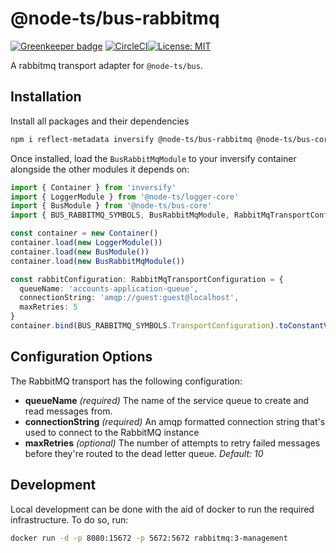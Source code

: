 # @node-ts/bus-rabbitmq

[![Greenkeeper badge](https://badges.greenkeeper.io/node-ts/bus.svg)](https://greenkeeper.io/)
[![CircleCI](https://circleci.com/gh/node-ts/bus/tree/master.svg?style=svg)](https://circleci.com/gh/node-ts/bus/tree/master)[![License: MIT](https://img.shields.io/badge/License-MIT-green.svg)](https://opensource.org/licenses/MIT)

A rabbitmq transport adapter for `@node-ts/bus`.

## Installation

Install all packages and their dependencies

```bash
npm i reflect-metadata inversify @node-ts/bus-rabbitmq @node-ts/bus-core
```

Once installed, load the `BusRabbitMqModule` to your inversify container alongside the other modules it depends on:

```typescript
import { Container } from 'inversify'
import { LoggerModule } from '@node-ts/logger-core'
import { BusModule } from '@node-ts/bus-core'
import { BUS_RABBITMQ_SYMBOLS, BusRabbitMqModule, RabbitMqTransportConfiguration } from '@node-ts/bus-rabbitmq'

const container = new Container()
container.load(new LoggerModule())
container.load(new BusModule())
container.load(new BusRabbitMqModule())

const rabbitConfiguration: RabbitMqTransportConfiguration = {
  queueName: 'accounts-application-queue',
  connectionString: 'amqp://guest:guest@localhost',
  maxRetries: 5
}
container.bind(BUS_RABBITMQ_SYMBOLS.TransportConfiguration).toConstantValue(rabbitConfiguration)
```

## Configuration Options

The RabbitMQ transport has the following configuration:

*  **queueName** *(required)* The name of the service queue to create and read messages from.
*  **connectionString** *(required)* An amqp formatted connection string that's used to connect to the RabbitMQ instance
* **maxRetries** *(optional)* The number of attempts to retry failed messages before they're routed to the dead letter queue. *Default: 10*

## Development

Local development can be done with the aid of docker to run the required infrastructure. To do so, run:

```bash
docker run -d -p 8080:15672 -p 5672:5672 rabbitmq:3-management
```